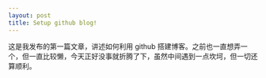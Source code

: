 ```yaml
---
layout: post
title: Setup github blog!
---
```


这是我发布的第一篇文章，讲述如何利用 github 搭建博客。之前也一直想弄一个，但一直比较懒，今天正好没事就折腾了下，虽然中间遇到一点坎坷，但一切还算顺利。